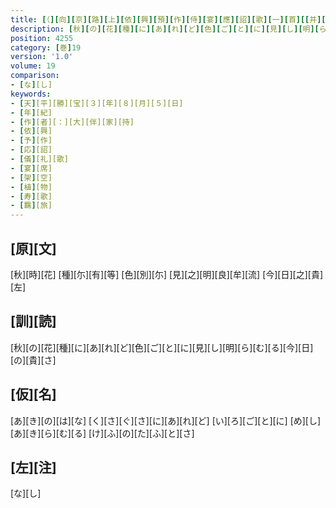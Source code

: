```yaml
---
title: [（][向][京][路][上][依][興][預][作][侍][宴][應][詔][歌][一][首][[并][短][歌]][）][反][歌][一][首]
description: [秋][の][花][種][に][あ][れ][ど][色][ご][と][に][見][し][明][ら][む][る][今][日][の][貴][さ]
position: 4255
category: [巻]19
version: '1.0'
volume: 19
comparison:
- [な][し]
keywords:
- [天][平][勝][宝][３][年][８][月][５][日]
- [年][紀]
- [作][者][：][大][伴][家][持]
- [依][興]
- [予][作]
- [応][詔]
- [儀][礼][歌]
- [宴][席]
- [架][空]
- [植][物]
- [寿][歌]
- [羈][旅]
---
```


## [原][文]

[秋][時][花] [種][尓][有][等] [色][別][尓] [見][之][明][良][牟][流] [今][日][之][貴][左]

## [訓][読]

[秋][の][花][種][に][あ][れ][ど][色][ご][と][に][見][し][明][ら][む][る][今][日][の][貴][さ]

## [仮][名]

[あ][き][の][は][な] [く][さ][ぐ][さ][に][あ][れ][ど] [い][ろ][ご][と][に] [め][し][あ][き][ら][む][る] [け][ふ][の][た][ふ][と][さ]

## [左][注]

[な][し]
